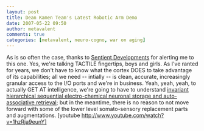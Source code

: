 ```yaml
---
layout: post
title: Dean Kamen Team's Latest Robotic Arm Demo
date: 2007-05-22 09:50
author: metavalent
comments: true
categories: [metavalent, neuro-cogno, war on aging]
---
```

As is so often the case, thanks to <a href="http://sentientdevelopments.blogspot.com/2007/05/dean-kamens-robotic-arm.html">Sentient Developments</a> for alerting me to this one. Yes, we're talking TACTILE fingertips, boys and girls. As I've ranted for years, we don't have to know what the cortex DOES to take advantage of its capabilities; all we need -- intially -- is clean, accurate, increasingly granular access to the I/O ports and we're in business. Yeah, yeah, yeah, to actually GET AT intelligence, we're going to have to understand <a href="http://metavalent.info/?p=570">invariant hierarchical sequential electro-chemical neuronal storage and auto-associative retrieval</a>; but in the meantime, there is no reason to not move forward with some of the lower level somato-sensory replacement parts and augmentations.
[youtube http://www.youtube.com/watch?v=1hzRja9eunY]
